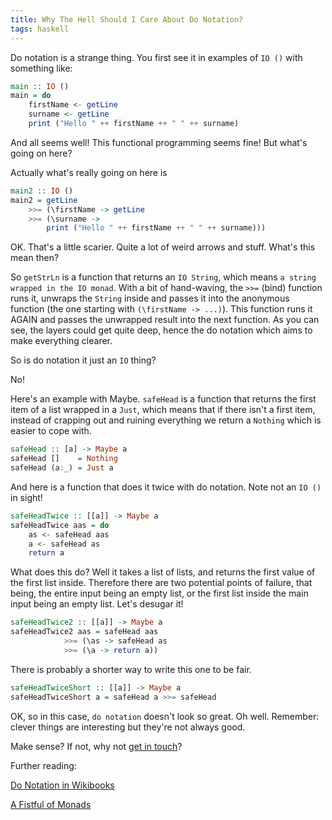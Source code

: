 ```yaml
---
title: Why The Hell Should I Care About Do Notation?
tags: haskell
---
```


Do notation is a strange thing. You first see it in examples of `IO ()` with something like:

```haskell
main :: IO ()
main = do
    firstName <- getLine
    surname <- getLine
    print ("Hello " ++ firstName ++ " " ++ surname)
```

And all seems well! This functional programming seems fine! But what's going on here?

Actually what's really going on here is

```haskell
main2 :: IO ()
main2 = getLine
    >>= (\firstName -> getLine
    >>= (\surname ->
        print ("Hello " ++ firstName ++ " " ++ surname)))
```

OK. That's a little scarier. Quite a lot of weird arrows and stuff. What's this mean then?

So `getStrLn` is a function that returns an `IO String`, which means `a string wrapped in the IO monad`. With a bit of hand-waving, the `>>=` (bind) function runs it, unwraps the `String` inside and passes it into the anonymous function (the one starting with `(\firstName -> ...)`). This function runs it AGAIN and passes the unwrapped result into the next function. As you can see, the layers could get quite deep, hence the do notation which aims to make everything clearer.

So is do notation it just an `IO` thing?

No!

Here's an example with Maybe. `safeHead` is a function that returns the first item of a list wrapped in a `Just`, which means that if there isn't a first item, instead of crapping out and ruining everything we return a `Nothing` which is easier to cope with.

```haskell
safeHead :: [a] -> Maybe a
safeHead []    = Nothing
safeHead (a:_) = Just a
```

And here is a function that does it twice with do notation. Note not an `IO ()` in sight!

```haskell
safeHeadTwice :: [[a]] -> Maybe a
safeHeadTwice aas = do
    as <- safeHead aas
    a <- safeHead as
    return a
```

What does this do? Well it takes a list of lists, and returns the first value of the first list inside. Therefore there are two potential points of failure, that being, the entire input being an empty list, or the first list inside the main input being an empty list. Let's desugar it!

```haskell
safeHeadTwice2 :: [[a]] -> Maybe a
safeHeadTwice2 aas = safeHead aas
            >>= (\as -> safeHead as
            >>= (\a -> return a))
```

There is probably a shorter way to write this one to be fair.

```haskell
safeHeadTwiceShort :: [[a]] -> Maybe a
safeHeadTwiceShort a = safeHead a >>= safeHead
```

OK, so in this case, `do notation` doesn't look so great. Oh well. Remember: clever things are interesting but they're not always good.

Make sense? If not, why not [get in touch](/contact.html)?

Further reading:

[Do Notation in Wikibooks](https://en.wikibooks.org/wiki/Haskell/do_notation)

[A Fistful of Monads](http://learnyouahaskell.com/a-fistful-of-monads)
